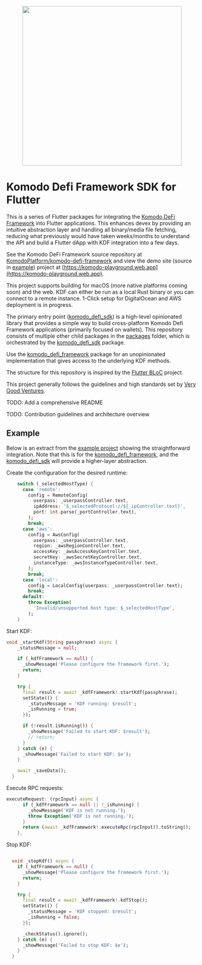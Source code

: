 <p align="center">
    <a href="https://github.com/KomodoPlatform/komodo-defi-framework" alt="Contributors">
        <img width="420" src="https://user-images.githubusercontent.com/24797699/252396802-de8f9264-8056-4430-a17d-5ecec9668dfc.png" />
    </a>
</p>

# Komodo Defi Framework SDK for Flutter

This is a series of Flutter packages for integrating the [Komodo DeFi Framework](https://komodoplatform.com/en/komodo-defi-framework.html) into Flutter applications. This enhances devex by providing an intuitive abstraction layer and handling all binary/media file fetching, reducing what previously would have taken weeks/months to understand the API and build a Flutter dApp with KDF integration into a few days.

See the Komodo DeFi Framework source repository at [KomodoPlatform/komodo-defi-framework](https://github.com/KomodoPlatform/komodo-defi-framework) and view the demo site (source in [example](.example)) project at [https://komodo-playground.web.app](https://komodo-playground.web.app).

This project supports building for macOS (more native platforms coming soon) and the web. KDF can either be run as a local Rust binary or you can connect to a remote instance. 1-Click setup for DigitalOcean and AWS deployment is in progress.

The primary entry point ([komodo_defi_sdk](/packages/komodo_defi_sdk/README.md)) is a high-level opinionated library that provides a simple way to build cross-platform Komodo Defi Framework applications (primarily focused on wallets). This repository consists of multiple other child packages in the [packages](.packages) folder, which is orchestrated by the [komodo_defi_sdk](/packages/komodo_defi_sdk/README.md) package.

Use the [komodo_defi_framework](packages/komodo_defi_sdk) package for an unopinionated implementation that gives access to the underlying KDF methods.

The structure for this repository is inspired by the [Flutter BLoC](https://github.com/felangel/bloc) project.

This project generally follows the guidelines and high standards set by [Very Good Ventures](https://vgv.dev/).

TODO: Add a comprehensive README

TODO: Contribution guidelines and architecture overview

## Example

Below is an extract from the [example project](https://github.com/KomodoPlatform/komodo-defi-sdk-flutter/blob/dev/example/lib/main.dart) showing the straightforward integration. Note that this is for the [komodo_defi_framework](packages/komodo_defi_framework), and the [komodo_defi_sdk](/packages/komodo_defi_sdk/README.md) will provide a higher-layer abstraction.

Create the configuration for the desired runtime:
```dart
    switch (_selectedHostType) {
      case 'remote':
        config = RemoteConfig(
          userpass: _userpassController.text,
          ipAddress: '$_selectedProtocol://${_ipController.text}',
          port: int.parse(_portController.text),
        );
        break;
      case 'aws':
        config = AwsConfig(
          userpass: _userpassController.text,
          region: _awsRegionController.text,
          accessKey: _awsAccessKeyController.text,
          secretKey: _awsSecretKeyController.text,
          instanceType: _awsInstanceTypeController.text,
        );
        break;
      case 'local':
        config = LocalConfig(userpass: _userpassController.text);
        break;
      default:
        throw Exception(
          'Invalid/unsupported host type: $_selectedHostType',
        );
    }
```

Start KDF:

```dart
void _startKdf(String passphrase) async {
    _statusMessage = null;

    if (_kdfFramework == null) {
      _showMessage('Please configure the framework first.');
      return;
    }

    try {
      final result = await _kdfFramework!.startKdf(passphrase);
      setState(() {
        _statusMessage = 'KDF running: $result';
        _isRunning = true;
      });

      if (!result.isRunning()) {
        _showMessage('Failed to start KDF: $result');
        // return;
      }
    } catch (e) {
      _showMessage('Failed to start KDF: $e');
    }

    await _saveData();
  }
```

Execute RPC requests:
```dart
executeRequest: (rpcInput) async {
      if (_kdfFramework == null || !_isRunning) {
        _showMessage('KDF is not running.');
        throw Exception('KDF is not running.');
      }
      return (await _kdfFramework!.executeRpc(rpcInput)).toString();
    },
```

Stop KDF:
```dart

  void _stopKdf() async {
    if (_kdfFramework == null) {
      _showMessage('Please configure the framework first.');
      return;
    }

    try {
      final result = await _kdfFramework!.kdfStop();
      setState(() {
        _statusMessage = 'KDF stopped: $result';
        _isRunning = false;
      });

      _checkStatus().ignore();
    } catch (e) {
      _showMessage('Failed to stop KDF: $e');
    }
  }
```
